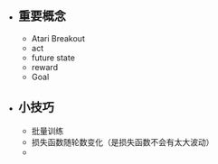 - ## 重要概念
	- Atari Breakout
	- act
	- future state
	- reward
	- Goal 
- ## 小技巧
	- 批量训练
	- 损失函数随轮数变化（是损失函数不会有太大波动）
	- 
<!--stackedit_data:
eyJoaXN0b3J5IjpbMTUxNTQxNjA3MywxOTIzNTg2NzEsLTIwOD
g3NDY2MTJdfQ==
-->